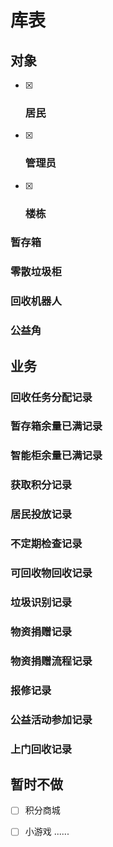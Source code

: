 # 库表
## 对象
- [x] ### 居民
- [x] ### 管理员
- [x] ### 楼栋
### 暂存箱
### 零散垃圾柜
### 回收机器人
### 公益角
## 业务
### 回收任务分配记录
### 暂存箱余量已满记录
### 智能柜余量已满记录
### 获取积分记录
### 居民投放记录
### 不定期检查记录
### 可回收物回收记录
### 垃圾识别记录
### 物资捐赠记录
### 物资捐赠流程记录
### 报修记录
### 公益活动参加记录
### 上门回收记录
## 暂时不做
- [ ] 积分商城
- [ ] 小游戏
......


